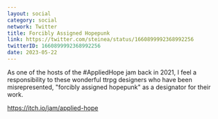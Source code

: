 ```yaml
---
layout: social
category: social
network: Twitter
title: Forcibly Assigned Hopepunk
link: https://twitter.com/steinea/status/1660899992368992256
twitterID: 1660899992368992256
date: 2023-05-22
---
```


As one of the hosts of the #AppliedHope jam back in 2021, I feel a responsibility to these wonderful ttrpg designers who have been misrepresented, "forcibly assigned hopepunk" as a designator for their work.

<https://itch.io/jam/applied-hope>
